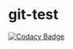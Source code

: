 # git-test

[![Codacy Badge](https://api.codacy.com/project/badge/Grade/b1ff1a1305ec4db1b5009e9050c280e1)](https://app.codacy.com/gh/Hungpd170501/git-test?utm_source=github.com&utm_medium=referral&utm_content=Hungpd170501/git-test&utm_campaign=Badge_Grade_Settings)
